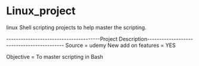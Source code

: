# Linux_project
linux Shell scripting projects to help master the scripting.

---------------------------------------Project Description-------------------------------------------
Source = udemy
New add on features = YES

Objective = To master scripting in Bash

